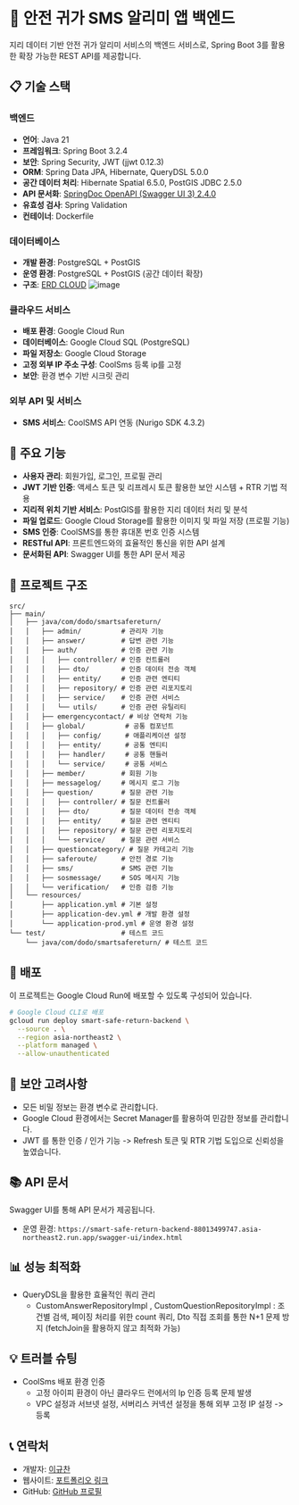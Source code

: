 # 🚀 안전 귀가 SMS 알리미 앱 백엔드

지리 데이터 기반 안전 귀가 알리미 서비스의 백엔드 서비스로, Spring Boot 3를 활용한 확장 가능한 REST API를 제공합니다.

## 📋 기술 스택

### 백엔드
- **언어**: Java 21
- **프레임워크**: Spring Boot 3.2.4
- **보안**: Spring Security, JWT (jjwt 0.12.3)
- **ORM**: Spring Data JPA, Hibernate, QueryDSL 5.0.0
- **공간 데이터 처리**: Hibernate Spatial 6.5.0, PostGIS JDBC 2.5.0
- **API 문서화**: [SpringDoc OpenAPI (Swagger UI 3) 2.4.0](https://smart-safe-return-backend-88013499747.asia-northeast2.run.app/swagger-ui/index.html)
- **유효성 검사**: Spring Validation
- **컨테이너**: Dockerfile

### 데이터베이스
- **개발 환경**: PostgreSQL + PostGIS
- **운영 환경**: PostgreSQL + PostGIS (공간 데이터 확장)
- **구조**: [ERD CLOUD](https://www.erdcloud.com/d/93YXhvHwQPzXGCEpt)
![image](https://github.com/user-attachments/assets/c6645c7a-7d22-4f16-bfd2-c2f4ba0a2f32)


### 클라우드 서비스
- **배포 환경**: Google Cloud Run
- **데이터베이스**: Google Cloud SQL (PostgreSQL)
- **파일 저장소**: Google Cloud Storage
- **고정 외부 IP 주소 구성**: CoolSms 등록 ip를 고정
- **보안**: 환경 변수 기반 시크릿 관리

### 외부 API 및 서비스
- **SMS 서비스**: CoolSMS API 연동 (Nurigo SDK 4.3.2)

## 🌟 주요 기능

- **사용자 관리**: 회원가입, 로그인, 프로필 관리
- **JWT 기반 인증**: 액세스 토큰 및 리프레시 토큰 활용한 보안 시스템 + RTR 기법 적용
- **지리적 위치 기반 서비스**: PostGIS를 활용한 지리 데이터 처리 및 분석
- **파일 업로드**: Google Cloud Storage를 활용한 이미지 및 파일 저장 (프로필 기능)
- **SMS 인증**: CoolSMS를 통한 휴대폰 번호 인증 시스템
- **RESTful API**: 프론트엔드와의 효율적인 통신을 위한 API 설계
- **문서화된 API**: Swagger UI를 통한 API 문서 제공

## 📝 프로젝트 구조

```
src/
├── main/
│   ├── java/com/dodo/smartsafereturn/
│   │   ├── admin/          # 관리자 기능
│   │   ├── answer/         # 답변 관련 기능
│   │   ├── auth/           # 인증 관련 기능
│   │   │   ├── controller/ # 인증 컨트롤러
│   │   │   ├── dto/        # 인증 데이터 전송 객체
│   │   │   ├── entity/     # 인증 관련 엔티티
│   │   │   ├── repository/ # 인증 관련 리포지토리
│   │   │   ├── service/    # 인증 관련 서비스
│   │   │   └── utils/      # 인증 관련 유틸리티
│   │   ├── emergencycontact/ # 비상 연락처 기능
│   │   ├── global/          # 공통 컴포넌트
│   │   │   ├── config/      # 애플리케이션 설정
│   │   │   ├── entity/      # 공통 엔티티
│   │   │   ├── handler/     # 공통 핸들러
│   │   │   └── service/     # 공통 서비스
│   │   ├── member/         # 회원 기능
│   │   ├── messagelog/     # 메시지 로그 기능
│   │   ├── question/       # 질문 관련 기능
│   │   │   ├── controller/ # 질문 컨트롤러
│   │   │   ├── dto/        # 질문 데이터 전송 객체
│   │   │   ├── entity/     # 질문 관련 엔티티
│   │   │   ├── repository/ # 질문 관련 리포지토리
│   │   │   └── service/    # 질문 관련 서비스
│   │   ├── questioncategory/ # 질문 카테고리 기능
│   │   ├── saferoute/      # 안전 경로 기능
│   │   ├── sms/            # SMS 관련 기능
│   │   ├── sosmessage/     # SOS 메시지 기능
│   │   └── verification/   # 인증 검증 기능
│   └── resources/
│       ├── application.yml # 기본 설정
│       ├── application-dev.yml # 개발 환경 설정
│       └── application-prod.yml # 운영 환경 설정
└── test/                   # 테스트 코드
    └── java/com/dodo/smartsafereturn/ # 테스트 코드 
```

## 🚀 배포

이 프로젝트는 Google Cloud Run에 배포할 수 있도록 구성되어 있습니다.

```bash
# Google Cloud CLI로 배포
gcloud run deploy smart-safe-return-backend \
  --source . \
  --region asia-northeast2 \
  --platform managed \
  --allow-unauthenticated
```

## 🔐 보안 고려사항

- 모든 비밀 정보는 환경 변수로 관리합니다.
- Google Cloud 환경에서는 Secret Manager를 활용하여 민감한 정보를 관리합니다.
- JWT 를 통한 인증 / 인가 기능 -> Refresh 토큰 및 RTR 기법 도입으로 신뢰성을 높였습니다.

## 📚 API 문서

Swagger UI를 통해 API 문서가 제공됩니다.

- 운영 환경: `https://smart-safe-return-backend-88013499747.asia-northeast2.run.app/swagger-ui/index.html`

## 📊 성능 최적화
- QueryDSL을 활용한 효율적인 쿼리 관리
  - CustomAnswerRepositoryImpl , CustomQuestionRepositoryImpl
    : 조건별 검색, 페이징 처리를 위한 count 쿼리, Dto 직접 조회를 통한 N+1 문제 방지 (fetchJoin을 활용하지 않고 최적화 가능)

## 💡 트러블 슈팅
- CoolSms 배포 환경 인증
  - 고정 아이피 환경이 아닌 클라우드 런에서의 Ip 인증 등록 문제 발생
  - VPC 설정과 서브넷 설정, 서버리스 커넥션 설정을 통해 외부 고정 IP 설정 -> 등록

## 📞 연락처

- 개발자: [이규찬](mailto:hoo788@gmail.com)
- 웹사이트: [포트폴리오 링크](https://github.com/smart-safe-return/spring_backend)
- GitHub: [GitHub 프로필](https://github.com/gyuchanlee)
